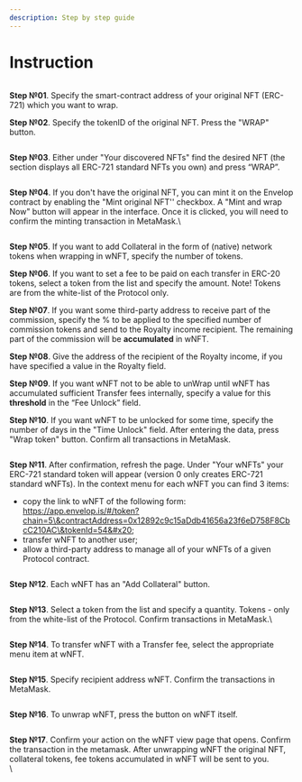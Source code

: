 ```yaml
---
description: Step by step guide
---
```


# Instruction

<figure><img src="../../../../.gitbook/assets/ksnip_20221213-175015.png" alt=""><figcaption></figcaption></figure>

**Step №01**. Specify the smart-contract address of your original NFT (ERC-721) which you want to wrap.

**Step №02**. Specify the tokenID of the original NFT. Press the "WRAP" button.

<figure><img src="../../../../.gitbook/assets/ksnip_20221213-175159.png" alt=""><figcaption></figcaption></figure>

**Step №03**. Either under "Your discovered NFTs" find the desired NFT (the section displays all ERC-721 standard NFTs you own) and press “WRAP”.&#x20;

<figure><img src="../../../../.gitbook/assets/ksnip_20221213-175345.png" alt=""><figcaption></figcaption></figure>

**Step №04**. If you don't have the original NFT, you can mint it on the Envelop contract by enabling the "Mint original NFT'' checkbox. A "Mint and wrap Now" button will appear in the interface. Once it is clicked, you will need to confirm the minting transaction in MetaMask.\


<figure><img src="../../../../.gitbook/assets/ksnip_20221213-175451.png" alt=""><figcaption></figcaption></figure>

**Step №05**. If you want to add Сollateral in the form of (native) network tokens when wrapping in wNFT, specify the number of tokens.

**Step №06**. If you want to set a fee to be paid on each transfer in ERC-20 tokens, select a token from the list and specify the amount. Note! Tokens are from the white-list of the Protocol only.

**Step №07**. If you want some third-party address to receive part of the commission, specify the % to be applied to the specified number of commission tokens and send to the Royalty income recipient. The remaining part of the commission will be **accumulated** in wNFT.&#x20;

**Step №08**. Give the address of the recipient of the Royalty income, if you have specified a value in the Royalty field.

**Step №09**. If you want wNFT not to be able to unWrap until wNFT has accumulated sufficient Transfer fees internally, specify a value for this **threshold** in the “Fee Unlock” field.

**Step №10**. If you want wNFT to be unlocked for some time, specify the number of days in the "Time Unlock" field. After entering the data, press "Wrap token" button. Confirm all transactions in MetaMask.&#x20;

<figure><img src="../../../../.gitbook/assets/ksnip_20221213-175650.png" alt=""><figcaption></figcaption></figure>

**Step №11**. After confirmation, refresh the page. Under "Your wNFTs" your ERC-721 standard token will appear (version 0 only creates ERC-721 standard wNFTs). In the context menu for each wNFT you can find 3 items:

* copy the link to wNFT of the following form: https://app.envelop.is/#/token?chain=5\&contractAddress=0x12892c9c15aDdb41656a23f6eD758F8CbcC210AC\&tokenId=54&#x20;
* transfer wNFT to another user;
* allow a third-party address to manage all of your wNFTs of a given Protocol contract.

<figure><img src="../../../../.gitbook/assets/ksnip_20221213-175850.png" alt=""><figcaption></figcaption></figure>

**Step №12**. Each wNFT has an "Add Collateral" button.&#x20;

<figure><img src="../../../../.gitbook/assets/ksnip_20221213-175947.png" alt=""><figcaption></figcaption></figure>

**Step №13**. Select a token from the list and specify a quantity. Tokens - only from the white-list of the Protocol. Confirm transactions in MetaMask.\


<figure><img src="../../../../.gitbook/assets/ksnip_20221213-180036.png" alt=""><figcaption></figcaption></figure>

**Step №14**. To transfer wNFT with a Transfer fee, select the appropriate menu item at wNFT.

<figure><img src="../../../../.gitbook/assets/ksnip_20221213-180133.png" alt=""><figcaption></figcaption></figure>

**Step №15**. Specify recipient address wNFT. Confirm the transactions in MetaMask.

<figure><img src="../../../../.gitbook/assets/ksnip_20221213-180344.png" alt=""><figcaption></figcaption></figure>

**Step №16**. To unwrap wNFT, press the button on wNFT itself.

<figure><img src="../../../../.gitbook/assets/ksnip_20221213-180431.png" alt=""><figcaption></figcaption></figure>

**Step №17**. Confirm your action on the wNFT view page that opens. Confirm the transaction in the metamask. After unwrapping wNFT the original NFT, collateral tokens, fee tokens accumulated in wNFT will be sent to you.\
\
